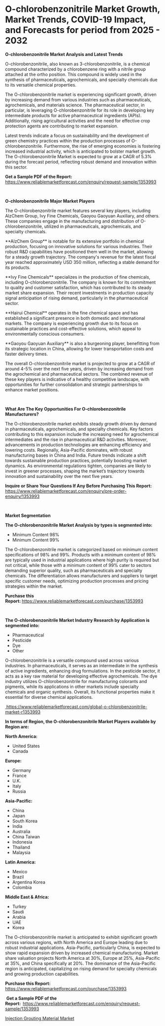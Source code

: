 <p><h1>O-chlorobenzonitrile Market Growth, Market Trends, COVID-19 Impact, and Forecasts for period from 2025 - 2032</h1></p><p><strong>O-chlorobenzonitrile Market Analysis and Latest Trends</strong></p>
<p><p>O-chlorobenzonitrile, also known as 3-chlorobenzonitrile, is a chemical compound characterized by a chlorobenzene ring with a nitrile group attached at the ortho position. This compound is widely used in the synthesis of pharmaceuticals, agrochemicals, and specialty chemicals due to its versatile chemical properties. </p><p>The O-chlorobenzonitrile market is experiencing significant growth, driven by increasing demand from various industries such as pharmaceuticals, agrochemicals, and materials science. The pharmaceutical sector, in particular, is leveraging O-chlorobenzonitrile for its role in developing key intermediate products for active pharmaceutical ingredients (APIs). Additionally, rising agricultural activities and the need for effective crop protection agents are contributing to market expansion.</p><p>Latest trends indicate a focus on sustainability and the development of green chemistry practices within the production processes of O-chlorobenzonitrile. Furthermore, the rise of emerging economies is fostering increased industrial activity, which is anticipated to bolster market growth. The O-chlorobenzonitrile Market is expected to grow at a CAGR of 5.3% during the forecast period, reflecting robust demand and innovation within this sector.</p></p>
<p><strong>Get a Sample PDF of the Report:&nbsp;</strong> <a href="https://www.reliablemarketforecast.com/enquiry/request-sample/1353993?utm_campaign=2753&utm_medium=2&utm_source=Github&utm_content=ia&utm_term=03042025&utm_id=o-chlorobenzonitrile">https://www.reliablemarketforecast.com/enquiry/request-sample/1353993</a></p>
<p>&nbsp;</p>
<p><strong>O-chlorobenzonitrile Major Market Players</strong></p>
<p><p>The O-chlorobenzonitrile market features several key players, including AlzChem Group, Ivy Fine Chemicals, Gaoyou Gaoyuan Auxiliary, and others. These companies engage in the manufacturing and distribution of O-chlorobenzonitrile, utilized in pharmaceuticals, agrochemicals, and specialty chemicals.</p><p>**AlzChem Group** is notable for its extensive portfolio in chemical production, focusing on innovative solutions for various industries. Their robust R&D capabilities have positioned them well in the market, allowing for a steady growth trajectory. The company's revenue for the latest fiscal year reached approximately USD 350 million, reflecting a stable demand for its products.</p><p>**Ivy Fine Chemicals** specializes in the production of fine chemicals, including O-chlorobenzonitrile. The company is known for its commitment to quality and customer satisfaction, which has contributed to its steady market share expansion. Their recent investments in production capacity signal anticipation of rising demand, particularly in the pharmaceutical sector.</p><p>**Hairui Chemical** operates in the fine chemical space and has established a significant presence in both domestic and international markets. The company is experiencing growth due to its focus on sustainable practices and cost-effective solutions, which appeal to environmentally conscious consumers. </p><p>**Gaoyou Gaoyuan Auxiliary** is also a burgeoning player, benefitting from its strategic location in China, allowing for lower transportation costs and faster delivery times. </p><p>The overall O-chlorobenzonitrile market is projected to grow at a CAGR of around 4-5% over the next five years, driven by increasing demand from the agrochemical and pharmaceutical sectors. The combined revenue of these key players is indicative of a healthy competitive landscape, with opportunities for further consolidation and strategic partnerships to enhance market positions.</p></p>
<p>&nbsp;</p>
<p><strong>What Are The Key Opportunities For O-chlorobenzonitrile Manufacturers?</strong></p>
<p><p>The O-chlorobenzonitrile market exhibits steady growth driven by demand in pharmaceuticals, agrochemicals, and specialty chemicals. Key factors contributing to this expansion include the increasing need for agrochemical intermediates and the rise in pharmaceutical R&D activities. Moreover, advancements in production technologies are enhancing efficiency and lowering costs. Regionally, Asia-Pacific dominates, with robust manufacturing bases in China and India. Future trends indicate a shift towards sustainable production practices, potentially boosting market dynamics. As environmental regulations tighten, companies are likely to invest in greener processes, shaping the market’s trajectory towards innovation and sustainability over the next five years.</p></p>
<p><strong>Inquire or Share Your Questions If Any Before Purchasing This Report:</strong> <a href="https://www.reliablemarketforecast.com/enquiry/pre-order-enquiry/1353993?utm_campaign=2753&utm_medium=2&utm_source=Github&utm_content=ia&utm_term=03042025&utm_id=o-chlorobenzonitrile">https://www.reliablemarketforecast.com/enquiry/pre-order-enquiry/1353993</a></p>
<p>&nbsp;</p>
<p><strong>Market Segmentation</strong></p>
<p><strong>The O-chlorobenzonitrile Market Analysis by types is segmented into:</strong></p>
<p><ul><li>Minimum Content 98%</li><li>Minimum Content 99%</li></ul></p>
<p><p>The O-chlorobenzonitrile market is categorized based on minimum content specifications of 98% and 99%. Products with a minimum content of 98% are typically used in industrial applications where high purity is required but not critical, while those with a minimum content of 99% cater to sectors demanding superior quality, such as pharmaceuticals and specialty chemicals. The differentiation allows manufacturers and suppliers to target specific customer needs, optimizing production processes and pricing strategies within the market.</p></p>
<p><strong>Purchase this Report:&nbsp;</strong><a href="https://www.reliablemarketforecast.com/purchase/1353993?utm_campaign=2753&utm_medium=2&utm_source=Github&utm_content=ia&utm_term=03042025&utm_id=o-chlorobenzonitrile">https://www.reliablemarketforecast.com/purchase/1353993</a></p>
<p>&nbsp;</p>
<p><strong>The O-chlorobenzonitrile Market Industry Research by Application is segmented into:</strong></p>
<p><ul><li>Pharmaceutical</li><li>Pesticide</li><li>Dye</li><li>Other</li></ul></p>
<p><p>O-chlorobenzonitrile is a versatile compound used across various industries. In pharmaceuticals, it serves as an intermediate in the synthesis of active ingredients, enhancing drug formulations. In the pesticide sector, it acts as a key raw material for developing effective agrochemicals. The dye industry utilizes O-chlorobenzonitrile for manufacturing colorants and pigments, while its applications in other markets include specialty chemicals and organic synthesis. Overall, its functional properties make it essential for diverse chemical applications.</p></p>
<p><a href="https://www.reliablemarketforecast.com/global-o-chlorobenzonitrile-market-r1353993?utm_campaign=2753&utm_medium=2&utm_source=Github&utm_content=ia&utm_term=03042025&utm_id=o-chlorobenzonitrile">&nbsp;https://www.reliablemarketforecast.com/global-o-chlorobenzonitrile-market-r1353993</a></p>
<p><strong>In terms of Region, the O-chlorobenzonitrile Market Players available by Region are:</strong></p>
<p>
    <p> <strong> North America: </strong>
        <ul>
            <li>United States</li>
            <li>Canada</li>
        </ul>
        </p> 
    <p> <strong> Europe: </strong>
        <ul>
            <li>Germany</li>
            <li>France</li>
            <li>U.K.</li>
            <li>Italy</li>
            <li>Russia</li>
        </ul>
        </p> 
    <p> <strong> Asia-Pacific: </strong>
        <ul>
            <li>China</li>
            <li>Japan</li>
            <li>South Korea</li>
            <li>India</li>
            <li>Australia</li>
            <li>China Taiwan</li>
            <li>Indonesia</li>
            <li>Thailand</li>
            <li>Malaysia</li>
        </ul>
        </p> 
    <p> <strong> Latin America: </strong>
        <ul>
            <li>Mexico</li>
            <li>Brazil</li>
            <li>Argentina Korea</li>
            <li>Colombia</li>
        </ul>
        </p> 
    <p> <strong> Middle East & Africa: </strong>
        <ul>
            <li>Turkey</li>
            <li>Saudi</li>
            <li>Arabia</li>
            <li>UAE</li>
            <li>Korea</li>
        </ul>
    </p>
    </p>
<p><p>The O-chlorobenzonitrile market is anticipated to exhibit significant growth across various regions, with North America and Europe leading due to robust industrial applications. Asia-Pacific, particularly China, is expected to show rapid expansion driven by increased chemical manufacturing. Market share valuation projects North America at 30%, Europe at 25%, Asia-Pacific at 35%, and China specifically at 20%. The dominance of the Asia-Pacific region is anticipated, capitalizing on rising demand for specialty chemicals and growing production capabilities.</p></p>
<p><strong>Purchase this Report: </strong><a href="https://www.reliablemarketforecast.com/purchase/1353993?utm_campaign=2753&utm_medium=2&utm_source=Github&utm_content=ia&utm_term=03042025&utm_id=o-chlorobenzonitrile">https://www.reliablemarketforecast.com/purchase/1353993</a></p>
<p>&nbsp;<strong>Get a Sample PDF of the Report:&nbsp;&nbsp;</strong><a href="https://www.reliablemarketforecast.com/enquiry/request-sample/1353993?utm_campaign=2753&utm_medium=2&utm_source=Github&utm_content=ia&utm_term=03042025&utm_id=o-chlorobenzonitrile">https://www.reliablemarketforecast.com/enquiry/request-sample/1353993</a></p>
<p><strong></strong></p>
<p><p><a href="https://github.com/semiensamuel72378/Market-Research-Report-List-1/blob/main/injection-grouting-material-market.md?utm_campaign=2753&utm_medium=2&utm_source=Github&utm_content=ia&utm_term=03042025&utm_id=o-chlorobenzonitrile">Injection Grouting Material Market</a></p></p>